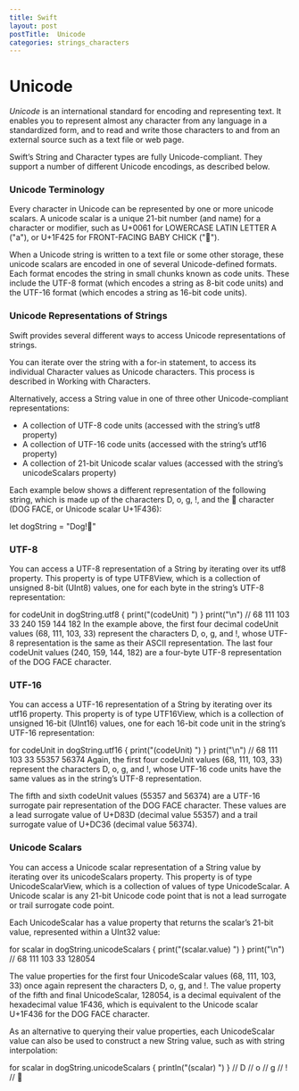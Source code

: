 ```yaml
---
title: Swift
layout: post
postTitle:  Unicode
categories: strings_characters
---
```


Unicode
==============================

_Unicode_ is an international standard for encoding and representing text. It enables you to represent almost any character from any language in a standardized form, and to read and write those characters to and from an external source such as a text file or web page.

Swift’s String and Character types are fully Unicode-compliant. They support a number of different Unicode encodings, as described below.

### Unicode Terminology

Every character in Unicode can be represented by one or more unicode scalars. A unicode scalar is a unique 21-bit number (and name) for a character or modifier, such as U+0061 for LOWERCASE LATIN LETTER A ("a"), or U+1F425 for FRONT-FACING BABY CHICK ("🐥").

When a Unicode string is written to a text file or some other storage, these unicode scalars are encoded in one of several Unicode-defined formats. Each format encodes the string in small chunks known as code units. These include the UTF-8 format (which encodes a string as 8-bit code units) and the UTF-16 format (which encodes a string as 16-bit code units).

### Unicode Representations of Strings

Swift provides several different ways to access Unicode representations of strings.

You can iterate over the string with a for-in statement, to access its individual Character values as Unicode characters. This process is described in Working with Characters.

Alternatively, access a String value in one of three other Unicode-compliant representations:

+ A collection of UTF-8 code units (accessed with the string’s utf8 property)
+ A collection of UTF-16 code units (accessed with the string’s utf16 property)
+ A collection of 21-bit Unicode scalar values (accessed with the string’s unicodeScalars property)

Each example below shows a different representation of the following string, which is made up of the characters D, o, g, !, and the 🐶 character (DOG FACE, or Unicode scalar U+1F436):

let dogString = "Dog!🐶"

### UTF-8

You can access a UTF-8 representation of a String by iterating over its utf8 property. This property is of type UTF8View, which is a collection of unsigned 8-bit (UInt8) values, one for each byte in the string’s UTF-8 representation:

for codeUnit in dogString.utf8 {
    print("\(codeUnit) ")
}
print("\n")
// 68 111 103 33 240 159 144 182
In the example above, the first four decimal codeUnit values (68, 111, 103, 33) represent the characters D, o, g, and !, whose UTF-8 representation is the same as their ASCII representation. The last four codeUnit values (240, 159, 144, 182) are a four-byte UTF-8 representation of the DOG FACE character.

### UTF-16

You can access a UTF-16 representation of a String by iterating over its utf16 property. This property is of type UTF16View, which is a collection of unsigned 16-bit (UInt16) values, one for each 16-bit code unit in the string’s UTF-16 representation:

for codeUnit in dogString.utf16 {
    print("\(codeUnit) ")
}
print("\n")
// 68 111 103 33 55357 56374
Again, the first four codeUnit values (68, 111, 103, 33) represent the characters D, o, g, and !, whose UTF-16 code units have the same values as in the string’s UTF-8 representation.

The fifth and sixth codeUnit values (55357 and 56374) are a UTF-16 surrogate pair representation of the DOG FACE character. These values are a lead surrogate value of U+D83D (decimal value 55357) and a trail surrogate value of U+DC36 (decimal value 56374).

### Unicode Scalars

You can access a Unicode scalar representation of a String value by iterating over its unicodeScalars property. This property is of type UnicodeScalarView, which is a collection of values of type UnicodeScalar. A Unicode scalar is any 21-bit Unicode code point that is not a lead surrogate or trail surrogate code point.

Each UnicodeScalar has a value property that returns the scalar’s 21-bit value, represented within a UInt32 value:

for scalar in dogString.unicodeScalars {
    print("\(scalar.value) ")
}
print("\n")
// 68 111 103 33 128054

The value properties for the first four UnicodeScalar values (68, 111, 103, 33) once again represent the characters D, o, g, and !. The value property of the fifth and final UnicodeScalar, 128054, is a decimal equivalent of the hexadecimal value 1F436, which is equivalent to the Unicode scalar U+1F436 for the DOG FACE character.

As an alternative to querying their value properties, each UnicodeScalar value can also be used to construct a new String value, such as with string interpolation:

for scalar in dogString.unicodeScalars {
    println("\(scalar) ")
}
// D
// o
// g
// !
// 🐶